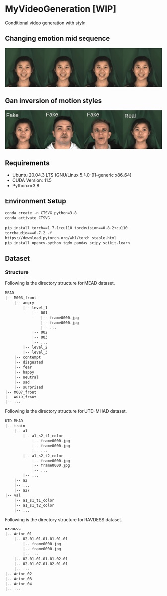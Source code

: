 # MyVideoGeneration [WIP]
Conditional video generation with style

## Changing emotion mid sequence

![alt text](./anim/emotion_chain.gif)

## Gan inversion of motion styles

![alt text](./anim/fake_projected.gif)

## Requirements
- Ubuntu 20.04.3 LTS (GNU/Linux 5.4.0-91-generic x86_64)
- CUDA Version: 11.5
- Python>=3.8

## Environment Setup

```
conda create -n CTSVG python=3.8
conda activate CTSVG

pip install torch==1.7.1+cu110 torchvision==0.8.2+cu110 torchaudio===0.7.2 -f https://download.pytorch.org/whl/torch_stable.html
pip install opencv-python tqdm pandas scipy scikit-learn
```

## Dataset

### Structure
Following is the directory structure for MEAD dataset.
```
MEAD
|-- M003_front
    |-- angry
        |-- level_1
            |-- 001
                |-- frame0000.jpg
                |-- frame0000.jpg
                |-- ...
            |-- 002
            |-- 003
            |-- ...
        |-- level_2
        |-- level_3
    |-- contempt
    |-- disgusted
    |-- fear
    |-- happy
    |-- neutral
    |-- sad
    |-- surprised
|-- M007_front
|-- W019_front
|-- ...
```
Following is the directory structure for UTD-MHAD dataset.
```
UTD-MHAD
|-- train
    |-- a1
        |-- a1_s2_t1_color
            |-- frame0000.jpg
            |-- frame0000.jpg
            |-- ...
        |-- a1_s2_t2_color
            |-- frame0000.jpg
            |-- frame0000.jpg
            |-- ...
        |-- ...
    |-- a2
    |-- ...
    |-- a27
|-- val
    |-- a1_s1_t1_color
    |-- a1_s1_t2_color
    |-- ...
```
Following is the directory structure for RAVDESS dataset.
```
RAVDESS
|-- Actor_01
    |-- 02-01-01-01-01-01-01
        |-- frame0000.jpg
        |-- frame0000.jpg
        |-- ...
    |-- 02-01-01-01-01-02-01
    |-- 02-01-07-01-02-01-01
    |-- ...
|-- Actor_02
|-- Actor_03
|-- Actor_04
|-- ...     
```
